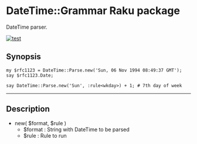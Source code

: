 # DateTime::Grammar Raku package

DateTime parser.

[![test](https://github.com/antononcube/Raku-DateTime-Grammar/actions/workflows/test.yml/badge.svg)](https://github.com/antononcube/Raku-DateTime-Grammar/actions/workflows/test.yml)


## Synopsis

```perl6
my $rfc1123 = DateTime::Parse.new('Sun, 06 Nov 1994 08:49:37 GMT');
say $rfc1123.Date;

say DateTime::Parse.new('Sun', :rule<wkday>) + 1; # 7th day of week
```

-----

## Description

- new( $format, $rule )
    - $format : String with DateTime to be parsed
    - $rule   : Rule to run
